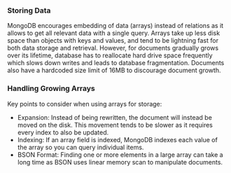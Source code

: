 ### Storing Data

MongoDB encourages embedding of data (arrays) instead of relations as it allows to get all relevant data with a single query. Arrays take up less disk space than objects with keys and values, and tend to be lightning fast for both data storage and retrieval. However, for documents gradually grows over its lifetime, database has to reallocate hard drive space frequently which slows down writes and leads to database fragmentation. Documents also have a hardcoded size limit of 16MB to discourage document growth.

### Handling Growing Arrays

Key points to consider when using arrays for storage:

- Expansion: Instead of being rewritten, the document will instead be moved on the disk. This movement tends to be slower as it requires every index to also be updated.
- Indexing: If an array field is indexed, MongoDB indexes each value of the array so you can query individual items.
- BSON Format: Finding one or more elements in a large array can take a long time as BSON uses linear memory scan to manipulate documents.
